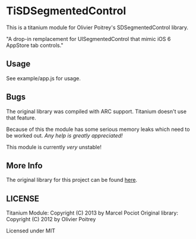TiSDSegmentedControl
===========================================

This is a titanium module for Olivier Poitrey's SDSegmentedControl library.

"A drop-in remplacement for UISegmentedControl that mimic iOS 6 AppStore tab controls."

## Usage
See example/app.js for usage.

## Bugs
The original library was compiled with ARC support. Titanium doesn't use that feature. 

Because of this the module has some serious memory leaks which need to be worked out. *Any help is greatly appreciated!*

This module is currently *very* unstable! 

## More Info

The original library for this project can be found [here](https://github.com/rs/SDSegmentedControl/).



LICENSE
-------------------------
Titanium Module: 	Copyright (C) 2013 by Marcel Pociot
Original library: 	Copyright (C) 2012 by Olivier Poitrey

Licensed under MIT